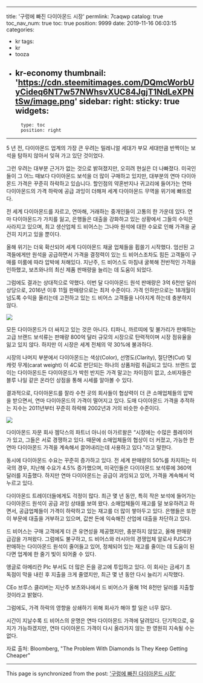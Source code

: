 
---
title: '구렁에 빠진 다이아몬드 시장'
permlink: 7caqwp
catalog: true
toc_nav_num: true
toc: true
position: 9999
date: 2019-11-16 06:03:15
categories:
- kr
tags:
- kr
- tooza
- kr-economy
thumbnail: 'https://cdn.steemitimages.com/DQmcWorbUyCideq6NT7w57NWhsvXUC84JgjT1NdLeXPNtSw/image.png'
sidebar:
    right:
        sticky: true
widgets:
    -
        type: toc
        position: right
---


5 년 전, 다이아몬드 업계의 가장 큰 우려는 밀레니얼 세대가 부모 세대만큼 반짝이는 보석을 탐하지 않아서 잊혀 가고 있단 것이었다.  

그런 우려는 대부분 근거가 없는 것으로 밝혀졌지만, 오히려 현실은 더 나빠졌다. 미국인들이 그 어느 때보다 다이아몬드 보석을 더 많이 구매하고 있지만, 대부분의 연마 다이아몬드 가격은 꾸준히 하락하고 있습니다. 할인점의 약혼반지나 귀고리에 들어가는 연마 다이아몬드의 가격 하락에 공급 과잉이 더해져 세계 다이아몬드 무역을 위기에 빠뜨렸다. ​

전 세계 다이아몬드를 자르고, 연마해, 거래하는 중개인들이 고통의 한 가운데 있다. 연마 다이아몬드가 가치를 잃고, 은행들은 대출을 강화하고 있는 상황에서 그들의 수익은 사라지고 있으며, 최고 생산업체 드 비어스는 그나마 원석에 대한 수요로 인해 가격을 굳건히 지키고 있을 뿐이다.  

올해 위기는 더욱 확산되어 세계 다이아몬드 채굴 업체들을 휩쓸기 시작했다. 엄선된 고객들에게만 원석을 공급하면서 가격을 결정력이 있는 드 비어스조차도 힘든 고객들이 구매를 미룸에 따라 압박에 처해있다. 지난주, 드 비어스도 마침내 굴복해 전반적인 가격을 인하했고, 보츠와나의 최신 제품 판매량을 늘리는 데 도움이 되었다. 

그럼에도 결과는 상대적으로 약했다. 이번 달 다이아몬드 원석 판매량은 3억 6천만 달러 상당으로, 2016년 이후 11월 판매량으로는 최저 수준이다. 가격 인하만으로는 18개월이 넘도록 수익을 올리는데 고전하고 있는 드 비어스 고객들을 나아지게 하는데 충분하지 않다. 

![](https://cdn.steemitimages.com/DQmcWorbUyCideq6NT7w57NWhsvXUC84JgjT1NdLeXPNtSw/image.png)

모든 다이아몬드가 더 싸지고 있는 것은 아니다. 티파니, 까르띠에 및 불가리가 판매하는 고급 브랜드 보석류는 판매량 800억 달러 규모의 시장으로 탄력적이며 시장 점유율을 잃고 있지 않다. 하지만 이 시장은 세계 전체의 약 30%에 불과하다.  

시장의 나머지 부분에서 다이아몬드는 색상(Color), 선명도(Clarity), 절단면(Cut) 및 캐럿 무게(carat weight) 이 4C로 판단되는 하나의 상품처럼 취급되고 있다. 브랜드 없이는 다이아몬드든 다이아몬드가 박힌 반지든 가격 말고는 차이점이 없고, 소비자들은 블루 나일 같은 온라인 상점을 통해 시세를 알아볼 수 있다.  

결과적으로, 다이아몬드를 잘라 수천 곳의 회사들이 협상력이 더 큰 소매업체들의 압박을 받으면서, 연마 다이아몬드의 가격이 떨어지고 있다. 도매 다이아몬드 가격을 추적하는 지수는 2011년부터 꾸준히 하락해 2002년과 거의 비슷한 수준이다. 

![](https://cdn.steemitimages.com/DQmcxqJp1jcP1Pckk5K9MNdDbgqLRB2icM3UmUgVWanNGqq/image.png)

다이아몬드 자문 회사 젬닥스의 파트너 아니쉬 아가르왈은 “시장에는 수많은 플레이어가 있고, 그들은 서로 경쟁하고 있다. 때문에 소매업체들의 협상이 더 커졌고, 가능한 한 연마 다이아몬드 가격을 계속해서 끌어내리는데 사용하고 있다."라고 말한다.  

동시에 다이아몬드 수요는 꾸준히 증가하고 있다. 전 세계 판매량의 50%를 차지하는 미국의 경우, 지난해 수요가 4.5% 증가했으며, 미국인들은 다이아몬드 보석류에 360억 달러를 지출했다. 하지만 연마 다이아몬드는 공급이 과잉되고 있어, 가격을 계속해서 억누르고 있다. 

다이아몬드 트레이더들에게도 걱정이 많다. 최근 몇 년 동안, 특히 작은 보석에 들어가는 다이아몬드 원석이 공급 과잉 상태를 보여 왔다. 소매업체들이 재고를 덜 보유하려고 하면서, 공급업체들이 가격이 하락하고 있는 재고를 더 많이 쌓아두고 있다. 은행들은 또한 이 부문에 대출을 거부하고 있으며, 값싼 돈에 익숙해진 산업에 대출을 차단하고 있다. 

드 비어스는 구매 고객에게 더 큰 유연성을 제공했지만, 충분하지 않았고, 올해 판매량 급감을 가져왔다. 그럼에도 불구하고, 드 비어스와 러시아의 경쟁업체 알로사 PJSC가 판매하는 다이아몬드 원석이 줄어들고 있어, 정체되어 있는 재고를 줄이는 데 도움이 된다면 업계에 한 줄기 빛이 되어줄 수 있다.  

앵글로 아메리칸 Plc 부서도 더 많은 돈을 광고에 투입하고 있다. 이 회사는 금세기 초 독점이 막을 내린 후 지출을 크게 줄였지만, 최근 몇 년 동안 다시 늘리기 시작했다. 

CEo 브루스 클리버는 지난주 보츠와나에서 드 비어스가 올해 1억 8천만 달러를 지출할 것이라고 밝혔다. 

그럼에도, 가격 하락의 영향을 상쇄하기 위해 회사가 해야 할 일은 너무 많다. 

시간이 지날수록 드 비어스의 운명은 연마 다이아몬드 가격에 달려있다. 단기적으로, 유지가 가능하겠지만, 연마 다이아몬드 가격이 다시 올라가지 않는 한 영원히 지속될 수는 없다.  

자료 출처: Bloomberg, "The Problem With Diamonds Is They Keep Getting Cheaper"

- - -

This page is synchronized from the post: ['구렁에 빠진 다이아몬드 시장'](https://steemit.com/@pius.pius/7caqwp)
